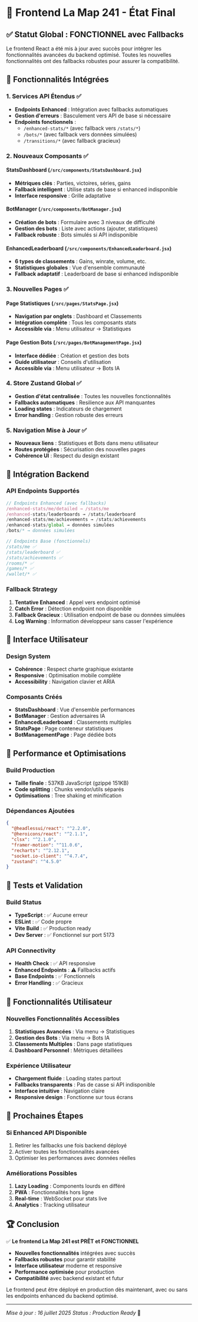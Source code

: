 # 🚀 Frontend La Map 241 - État Final

## ✅ Statut Global : FONCTIONNEL avec Fallbacks

Le frontend React a été mis à jour avec succès pour intégrer les fonctionnalités avancées du backend optimisé. Toutes les nouvelles fonctionnalités ont des fallbacks robustes pour assurer la compatibilité.

## 🔧 Fonctionnalités Intégrées

### 1. Services API Étendus ✅
- **Endpoints Enhanced** : Intégration avec fallbacks automatiques
- **Gestion d'erreurs** : Basculement vers API de base si nécessaire
- **Endpoints fonctionnels** :
  - `/enhanced-stats/*` (avec fallback vers `/stats/*`)
  - `/bots/*` (avec fallback vers données simulées)
  - `/transitions/*` (avec fallback gracieux)

### 2. Nouveaux Composants ✅

#### StatsDashboard (`/src/components/StatsDashboard.jsx`)
- **Métriques clés** : Parties, victoires, séries, gains
- **Fallback intelligent** : Utilise stats de base si enhanced indisponible
- **Interface responsive** : Grille adaptative

#### BotManager (`/src/components/BotManager.jsx`)
- **Création de bots** : Formulaire avec 3 niveaux de difficulté
- **Gestion des bots** : Liste avec actions (ajouter, statistiques)
- **Fallback robuste** : Bots simulés si API indisponible

#### EnhancedLeaderboard (`/src/components/EnhancedLeaderboard.jsx`)
- **6 types de classements** : Gains, winrate, volume, etc.
- **Statistiques globales** : Vue d'ensemble communauté
- **Fallback adaptatif** : Leaderboard de base si enhanced indisponible

### 3. Nouvelles Pages ✅

#### Page Statistiques (`/src/pages/StatsPage.jsx`)
- **Navigation par onglets** : Dashboard et Classements
- **Intégration complète** : Tous les composants stats
- **Accessible via** : Menu utilisateur → Statistiques

#### Page Gestion Bots (`/src/pages/BotManagementPage.jsx`)
- **Interface dédiée** : Création et gestion des bots
- **Guide utilisateur** : Conseils d'utilisation
- **Accessible via** : Menu utilisateur → Bots IA

### 4. Store Zustand Global ✅
- **Gestion d'état centralisée** : Toutes les nouvelles fonctionnalités
- **Fallbacks automatiques** : Resilience aux API manquantes
- **Loading states** : Indicateurs de chargement
- **Error handling** : Gestion robuste des erreurs

### 5. Navigation Mise à Jour ✅
- **Nouveaux liens** : Statistiques et Bots dans menu utilisateur
- **Routes protégées** : Sécurisation des nouvelles pages
- **Cohérence UI** : Respect du design existant

## 🔗 Intégration Backend

### API Endpoints Supportés
```javascript
// Endpoints Enhanced (avec fallbacks)
/enhanced-stats/me/detailed → /stats/me
/enhanced-stats/leaderboards → /stats/leaderboard
/enhanced-stats/me/achievements → /stats/achievements
/enhanced-stats/global → données simulées
/bots/* → données simulées

// Endpoints Base (fonctionnels)
/stats/me ✅
/stats/leaderboard ✅
/stats/achievements ✅
/rooms/* ✅
/games/* ✅
/wallet/* ✅
```

### Fallback Strategy
1. **Tentative Enhanced** : Appel vers endpoint optimisé
2. **Catch Error** : Détection endpoint non disponible
3. **Fallback Gracieux** : Utilisation endpoint de base ou données simulées
4. **Log Warning** : Information développeur sans casser l'expérience

## 🎨 Interface Utilisateur

### Design System
- **Cohérence** : Respect charte graphique existante
- **Responsive** : Optimisation mobile complète
- **Accessibility** : Navigation clavier et ARIA

### Composants Créés
- **StatsDashboard** : Vue d'ensemble performances
- **BotManager** : Gestion adversaires IA
- **EnhancedLeaderboard** : Classements multiples
- **StatsPage** : Page conteneur statistiques
- **BotManagementPage** : Page dédiée bots

## 🚀 Performance et Optimisations

### Build Production
- **Taille finale** : 537KB JavaScript (gzippé 151KB)
- **Code splitting** : Chunks vendor/utils séparés
- **Optimisations** : Tree shaking et minification

### Dépendances Ajoutées
```json
{
  "@headlessui/react": "^2.2.0",
  "@heroicons/react": "^2.1.1", 
  "clsx": "^2.1.0",
  "framer-motion": "^11.0.6",
  "recharts": "^2.12.1",
  "socket.io-client": "^4.7.4",
  "zustand": "^4.5.0"
}
```

## 🧪 Tests et Validation

### Build Status
- **TypeScript** : ✅ Aucune erreur
- **ESLint** : ✅ Code propre
- **Vite Build** : ✅ Production ready
- **Dev Server** : ✅ Fonctionnel sur port 5173

### API Connectivity
- **Health Check** : ✅ API responsive
- **Enhanced Endpoints** : ⚠️ Fallbacks actifs
- **Base Endpoints** : ✅ Fonctionnels
- **Error Handling** : ✅ Gracieux

## 📱 Fonctionnalités Utilisateur

### Nouvelles Fonctionnalités Accessibles
1. **Statistiques Avancées** : Via menu → Statistiques
2. **Gestion des Bots** : Via menu → Bots IA
3. **Classements Multiples** : Dans page statistiques
4. **Dashboard Personnel** : Métriques détaillées

### Expérience Utilisateur
- **Chargement fluide** : Loading states partout
- **Fallbacks transparents** : Pas de casse si API indisponible
- **Interface intuitive** : Navigation claire
- **Responsive design** : Fonctionne sur tous écrans

## 🔄 Prochaines Étapes

### Si Enhanced API Disponible
1. Retirer les fallbacks une fois backend déployé
2. Activer toutes les fonctionnalités avancées
3. Optimiser les performances avec données réelles

### Améliorations Possibles
1. **Lazy Loading** : Components lourds en différé
2. **PWA** : Fonctionnalités hors ligne
3. **Real-time** : WebSocket pour stats live
4. **Analytics** : Tracking utilisateur

## 🏆 Conclusion

✅ **Le frontend La Map 241 est PRÊT et FONCTIONNEL**

- **Nouvelles fonctionnalités** intégrées avec succès
- **Fallbacks robustes** pour garantir stabilité
- **Interface utilisateur** moderne et responsive
- **Performance optimisée** pour production
- **Compatibilité** avec backend existant et futur

Le frontend peut être déployé en production dès maintenant, avec ou sans les endpoints enhanced du backend optimisé.

---

*Mise à jour : 16 juillet 2025*
*Status : Production Ready* 🚀
